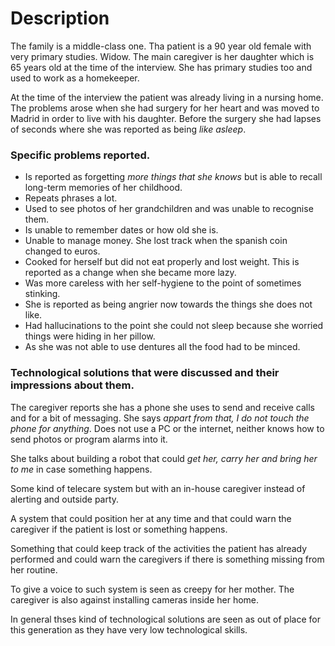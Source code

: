 # Description
The family is a middle-class one. Tha patient is a 90 year old female with very primary studies. Widow. The main caregiver is her daughter which is 65 years old at the time of the interview. She has primary studies too and used to work as a homekeeper.

At the time of the interview the patient was already living in a nursing home. The problems arose when she had surgery for her heart and was moved to Madrid in order to live with his daughter. Before the surgery she had lapses of seconds where she was reported as being *like asleep*.

### Specific problems reported.
* Is reported as forgetting *more things that she knows* but is able to recall long-term memories of her childhood.
* Repeats phrases a lot.
* Used to see photos of her grandchildren and was unable to recognise them.
* Is unable to remember dates or how old she is.
* Unable to manage money. She lost track when the spanish coin changed to euros.
* Cooked for herself but did not eat properly and lost weight. This is reported as a change when she became more lazy.
* Was more careless with her self-hygiene to the point of sometimes stinking.
* She is reported as being angrier now towards the things she does not like.
* Had hallucinations to the point she could not sleep because she worried things were hiding in her pillow.
* As she was not able to use dentures all the food had to be minced.

### Technological solutions that were discussed and their impressions about them.

The caregiver reports she has a phone she uses to send and receive calls and for a bit of messaging. She says *appart from that, I do not touch the phone for anything*. Does not use a PC or the internet, neither knows how to send photos or program alarms into it. 

She talks about building a robot that could *get her, carry her and bring her to me* in case something happens.

Some kind of telecare system but with an in-house caregiver instead of alerting and outside party.

A system that could position her at any time and that could warn the caregiver if the patient is lost or something happens.

Something that could keep track of the activities the patient has already performed and could warn the caregivers if there is something missing from her routine.

To give a voice to such system is seen as creepy for her mother. The caregiver is also against installing cameras inside her home.

In general thses kind of technological solutions are seen as out of place for this generation as they have very low technological skills.